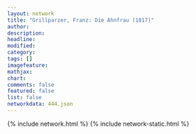 ```yaml
---
layout: network
title: "Grillparzer, Franz: Die Ahnfrau (1817)"
author:
description:
headline:
modified:
category:
tags: []
imagefeature: 
mathjax: 
chart: 
comments: false
featured: false
list: false
networkdata: 444.json
---
```

{% include network.html %}
{% include network-static.html %}
